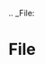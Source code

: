 [//]: # (THE CONTENT BELOW IS GENERATED. DO NOT EDIT.)
.. _File:

# File
[//]: # (ADD YOUR NOTES BELOW. THESE WILL BE PICKED EVERY TIME THE DOCS ARE REGENERATED. //end)
